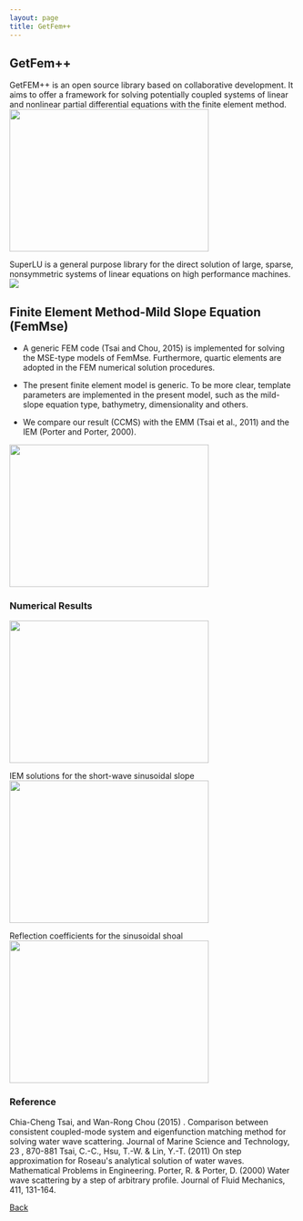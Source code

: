 ```yaml
---
layout: page
title: GetFem++
---
```

## GetFem++

GetFEM++ is an open source library based on collaborative development. 
It aims to offer a framework for solving potentially coupled systems of linear and nonlinear partial differential equations with the finite element method.
<img src="https://static.wixstatic.com/media/d19f46_81644996ae4841d78ffbae48ba140348.png/v1/fill/w_506,h_210,al_c,q_85,usm_0.66_1.00_0.01/d19f46_81644996ae4841d78ffbae48ba140348.webp" width ="350" height="250">

SuperLU is a general purpose library for the direct solution of large, sparse, nonsymmetric systems of linear equations on high performance machines.
<img src="https://static.wixstatic.com/media/d19f46_847d8141208d4572bd2125ae280a75ca.png/v1/fill/w_293,h_61,al_c,lg_1,q_85/d19f46_847d8141208d4572bd2125ae280a75ca.webp">

## Finite Element Method-Mild Slope Equation (FemMse)

- A generic FEM code (Tsai and Chou, 2015) is implemented for solving the MSE-type models of FemMse.
  Furthermore, quartic elements are adopted in the FEM numerical solution procedures.
  
- The present finite element model is generic. To be more clear, template parameters are implemented in the present model, such as the mild-slope equation type, bathymetry, dimensionality and others.
- We compare our result (CCMS) with the EMM (Tsai et al., 2011) and the IEM (Porter and Porter, 2000).

<img src="https://static.wixstatic.com/media/d19f46_c6e4037aafb44b309983a17db201bed7.png/v1/fill/w_576,h_403,al_c,q_85,usm_0.66_1.00_0.01/d19f46_c6e4037aafb44b309983a17db201bed7.webp" width ="350" height="250">

### Numerical Results

<img src="https://static.wixstatic.com/media/d19f46_6b7113353f814019b85a61b1c033d1b2.png/v1/fill/w_441,h_430,al_c,lg_1,q_85/d19f46_6b7113353f814019b85a61b1c033d1b2.webp" width ="350" height="250">

IEM solutions for the short-wave sinusoidal slope
<img src="https://static.wixstatic.com/media/d19f46_da3ec10a0d9349ff93af7785b74c52c9.png/v1/fill/w_650,h_299,al_c,lg_1,q_85/d19f46_da3ec10a0d9349ff93af7785b74c52c9.webp" width ="350" height="250">

Reflection coefficients for the sinusoidal shoal
<img src="https://static.wixstatic.com/media/d19f46_9e20f0f31ff342748805b666d939d546.png/v1/fill/w_724,h_363,al_c,q_85,usm_0.66_1.00_0.01/d19f46_9e20f0f31ff342748805b666d939d546.webp" width ="350" height="250">

### Reference

Chia-Cheng Tsai, and Wan-Rong Chou (2015) . Comparison between consistent coupled-mode system and eigenfunction matching method for solving water wave scattering. Journal of Marine Science and Technology, 23 , 870-881
Tsai, C.-C., Hsu, T.-W. & Lin, Y.-T. (2011) On step approximation for Roseau's analytical solution of water waves. Mathematical Problems in Engineering.
Porter, R. & Porter, D. (2000) Water wave scattering by a step of arbitrary profile. Journal of Fluid Mechanics, 411, 131-164.

[Back](https://finitetsai.github.io/research)

